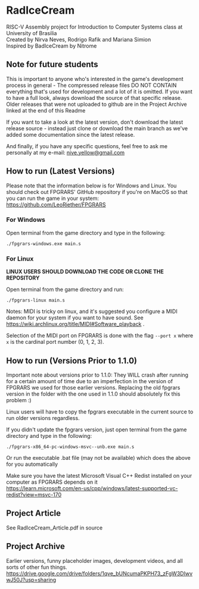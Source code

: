 # RadIceCream
RISC-V Assembly project for Introduction to Computer Systems class at University of Brasilia<br>
Created by Nirva Neves, Rodrigo Rafik and Mariana Simion<br>
Inspired by BadIceCream by Nitrome<br>
## Note for future students
This is important to anyone who's interested in the game's development process in general - The compressed release files DO NOT CONTAIN everything that's used for development and a lot of it is omitted. If you want to have a full look, always download the source of that specific release. Older releases that were not uploaded to github are in the Project Archive linked at the end of this Readme

If you want to take a look at the latest version, don't download the latest release source - instead just clone or download the main branch as we've added some documentation since the latest release.

And finally, if you have any specific questions, feel free to ask me personally at my e-mail: nive.yellow@gmail.com

## How to run (Latest Versions)

Please note that the information below is for Windows and Linux. You should check out FPGRARS' GitHub repository if you're on MacOS so that you can run the game in your system: https://github.com/LeoRiether/FPGRARS

### For Windows

Open terminal from the game directory and type in the following:
```
./fpgrars-windows.exe main.s
```

### For Linux

**LINUX USERS SHOULD DOWNLOAD THE CODE OR CLONE THE REPOSITORY**

Open terminal from the game directory and run:
```
./fpgrars-linux main.s
```
Notes: MIDI is tricky on linux, and it's suggested you configure a MIDI daemon for your system if you want to have sound. See https://wiki.archlinux.org/title/MIDI#Software_playback .

Selection of the MIDI port on FPGRARS is done with the flag `--port x` where `x` is the cardinal port number (0, 1, 2, 3).

## How to run (Versions Prior to 1.1.0)
Important note about versions prior to 1.1.0: They WILL crash after running for a certain amount of time due to an imperfection in the version of FPGRARS we used for those earlier versions. Replacing the old fpgrars version in the folder with the one used in 1.1.0 should absolutely fix this problem :)

Linux users will have to copy the fpgrars executable in the current source to run older versions regardless.

If you didn't update the fpgrars version, just open terminal from the game directory and type in the following:
```
./fpgrars-x86_64-pc-windows-msvc--unb.exe main.s
```
Or run the executable .bat file (may not be available) which does the above for you automatically

Make sure you have the latest Microsoft Visual C++ Redist installed on your computer as FPGRARS depends on it<br>
https://learn.microsoft.com/en-us/cpp/windows/latest-supported-vc-redist?view=msvc-170 <br>

## Project Article
See RadIceCream_Article.pdf in source

## Project Archive
Earlier versions, funny placeholder images, development videos, and all sorts of other fun things.<br>
https://drive.google.com/drive/folders/1qve_bUNcumaPKPH73_zFgW3DIwvwJ50J?usp=sharing
